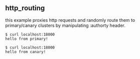 ## http_routing

this example proxies http requests and randomly route them to primary/canary clusters by manipulating :authorty header.

```
$ curl localhost:18000
hello from primary!

$ curl localhost:18000
hello from canary!
```